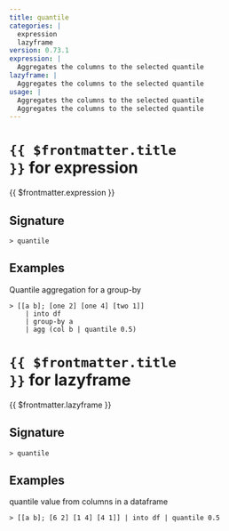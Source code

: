 ```yaml
---
title: quantile
categories: |
  expression
  lazyframe
version: 0.73.1
expression: |
  Aggregates the columns to the selected quantile
lazyframe: |
  Aggregates the columns to the selected quantile
usage: |
  Aggregates the columns to the selected quantile
  Aggregates the columns to the selected quantile
---
```


# <code>{{ $frontmatter.title }}</code> for expression

<div class='command-title'>{{ $frontmatter.expression }}</div>

## Signature

```> quantile ```

## Examples

Quantile aggregation for a group-by
```shell
> [[a b]; [one 2] [one 4] [two 1]]
    | into df
    | group-by a
    | agg (col b | quantile 0.5)
```

# <code>{{ $frontmatter.title }}</code> for lazyframe

<div class='command-title'>{{ $frontmatter.lazyframe }}</div>

## Signature

```> quantile ```

## Examples

quantile value from columns in a dataframe
```shell
> [[a b]; [6 2] [1 4] [4 1]] | into df | quantile 0.5
```
